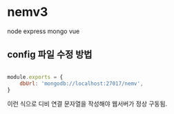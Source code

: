 # nemv3
node express mongo vue

## config 파일 수정 방법

```javascript

module.exports = {
    dbUrl: 'mongodb://localhost:27017/nemv',
}

```
이런 식으로 디비 연결 문자열을 작성해야 웹서버가 정상 구동됨.
